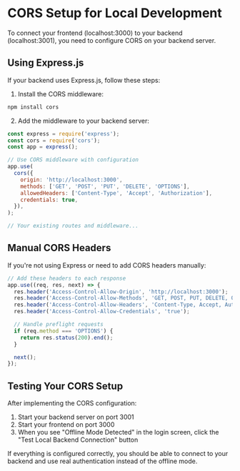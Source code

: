 # CORS Setup for Local Development

To connect your frontend (localhost:3000) to your backend (localhost:3001), you need to configure CORS on your backend server.

## Using Express.js

If your backend uses Express.js, follow these steps:

1. Install the CORS middleware:

```bash
npm install cors
```

2. Add the middleware to your backend server:

```javascript
const express = require('express');
const cors = require('cors');
const app = express();

// Use CORS middleware with configuration
app.use(
  cors({
    origin: 'http://localhost:3000',
    methods: ['GET', 'POST', 'PUT', 'DELETE', 'OPTIONS'],
    allowedHeaders: ['Content-Type', 'Accept', 'Authorization'],
    credentials: true,
  }),
);

// Your existing routes and middleware...
```

## Manual CORS Headers

If you're not using Express or need to add CORS headers manually:

```javascript
// Add these headers to each response
app.use((req, res, next) => {
  res.header('Access-Control-Allow-Origin', 'http://localhost:3000');
  res.header('Access-Control-Allow-Methods', 'GET, POST, PUT, DELETE, OPTIONS');
  res.header('Access-Control-Allow-Headers', 'Content-Type, Accept, Authorization');
  res.header('Access-Control-Allow-Credentials', 'true');

  // Handle preflight requests
  if (req.method === 'OPTIONS') {
    return res.status(200).end();
  }

  next();
});
```

## Testing Your CORS Setup

After implementing the CORS configuration:

1. Start your backend server on port 3001
2. Start your frontend on port 3000
3. When you see "Offline Mode Detected" in the login screen, click the "Test Local Backend Connection" button

If everything is configured correctly, you should be able to connect to your backend and use real authentication instead of the offline mode.
